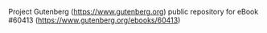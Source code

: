 Project Gutenberg (https://www.gutenberg.org) public repository for eBook #60413 (https://www.gutenberg.org/ebooks/60413)
